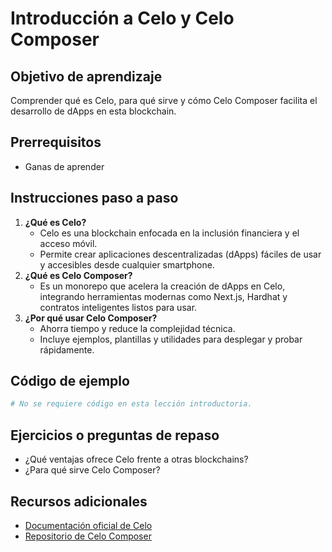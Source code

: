 # Introducción a Celo y Celo Composer

## Objetivo de aprendizaje
Comprender qué es Celo, para qué sirve y cómo Celo Composer facilita el desarrollo de dApps en esta blockchain.

## Prerrequisitos
- Ganas de aprender

## Instrucciones paso a paso
1. **¿Qué es Celo?**
   - Celo es una blockchain enfocada en la inclusión financiera y el acceso móvil.
   - Permite crear aplicaciones descentralizadas (dApps) fáciles de usar y accesibles desde cualquier smartphone.
2. **¿Qué es Celo Composer?**
   - Es un monorepo que acelera la creación de dApps en Celo, integrando herramientas modernas como Next.js, Hardhat y contratos inteligentes listos para usar.
3. **¿Por qué usar Celo Composer?**
   - Ahorra tiempo y reduce la complejidad técnica.
   - Incluye ejemplos, plantillas y utilidades para desplegar y probar rápidamente.

## Código de ejemplo
```bash
# No se requiere código en esta lección introductoria.
```

## Ejercicios o preguntas de repaso
- ¿Qué ventajas ofrece Celo frente a otras blockchains?
- ¿Para qué sirve Celo Composer?

## Recursos adicionales
- [Documentación oficial de Celo](https://docs.celo.org/)
- [Repositorio de Celo Composer](https://github.com/celo-org/celo-composer) 